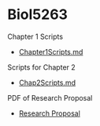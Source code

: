 # Biol5263

Chapter 1 Scripts
* [Chapter1Scripts.md](https://github.com/biol726314/Biol5263/blob/main/Chapter1Scripts.md)

Scripts for Chapter 2
* [Chap2Scripts.md](https://github.com/biol726314/Biol5263/blob/main/Chap2Scripts.md)

PDF of Research Proposal
* [Research Proposal](https://github.com/biol726314/Biol5263/blob/main/Research%20Proposal%20-%20BIOL%207263.pdf)